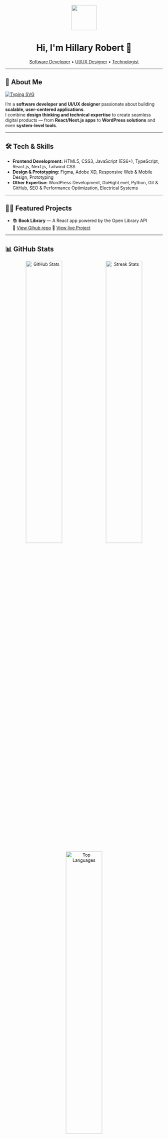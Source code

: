 <p align="center">
  <img src="https://media.giphy.com/media/WUlplcMpOCEmTGBtBW/giphy.gif" width="80">
</p>

<h1 align="center">Hi, I'm Hillary Robert 👋</h1>

<p align="center">
  <a href="https://github.com/Hillary-Robert">Software Developer</a> • 
  <a href="https://www.linkedin.com/in/hillaryrobert30/">UI/UX Designer</a> • 
  <a href="https://hillaryrobert.netlify.app/">Technologist</a>
</p>

---

## 📝 About Me

[![Typing SVG](https://readme-typing-svg.herokuapp.com?font=Titillium+Web&size=22&color=2CB770&lines=Software+Developer;UI%2FUX+Designer;Frontend+Developer;React+%26+Next.js+Enthusiast;WordPress+Developer;GoHighLevel+Specialist;TypeScript+%26+JavaScript;TailwindCSS+Stylist)](https://git.io/typing-svg)


I’m a **software developer and UI/UX designer** passionate about building **scalable, user-centered applications**.  
I combine **design thinking and technical expertise** to create seamless digital products — from **React/Next.js apps** to **WordPress solutions** and even **system-level tools**.  

---

## 🛠️ Tech & Skills  

- **Frontend Development:** HTML5, CSS3, JavaScript (ES6+), TypeScript, React.js, Next.js, Tailwind CSS  
- **Design & Prototyping:** Figma, Adobe XD, Responsive Web & Mobile Design, Prototyping  
- **Other Expertise:** WordPress Development, GoHighLevel, Python, Git & GitHub, SEO & Performance Optimization, Electrical Systems  

---

## 👨‍💻 Featured Projects  

- 📚 **Book Library** — A React app powered by the Open Library API  
  🔗 [View Gihub repo](https://github.com/Hillary-Robert/book-app)
   🔗 [View live Project](https://book-library-search.netlify.app/)



---


## 📊 GitHub Stats
<p align="center">

  <img src="https://github-readme-stats.vercel.app/api?username=Hillary-Robert&show_icons=true&theme=radical&hide_border=false" alt="GitHub Stats" width="48%" style="margin-right:2%" />


  <img src="https://github-readme-streak-stats.herokuapp.com/?user=Hillary-Robert&theme=radical&hide_border=false" alt="Streak Stats" width="48%" />


  <img src="https://github-readme-stats.vercel.app/api/top-langs/?username=Hillary-Robert&layout=compact&theme=radical&hide_border=false" alt="Top Languages" width="48%" style="margin-top:10px" />
</p>


---

## ✍️ Content & Writing  
- [How to Build an Engaging Portfolio Website](#)  
- [Why Interactive Learning Matters in Tech](#)  
- [Understanding Frontend Animations with CSS & React](#)  

---

## 🌍 Connect With Me  
<p align="center">
  <a href="https://hillaryrobert.netlify.app/"><img src="https://img.shields.io/badge/Portfolio-%232CB770?style=for-the-badge&logo=vercel&logoColor=white" /></a>
  <a href="https://www.linkedin.com/in/hillaryrobert30/"><img src="https://img.shields.io/badge/LinkedIn-blue?style=for-the-badge&logo=linkedin" /></a>
  <a href="https://x.com/hillaryrobert01?s=21"><img src="https://img.shields.io/badge/Twitter-black?style=for-the-badge&logo=twitter" /></a>
  <a href="mailto:roberthillary30@gmail.com"><img src="https://img.shields.io/badge/Email-D14836?style=for-the-badge&logo=gmail&logoColor=white" /></a>
</p>

---

<p align="center">
  <img src="https://media.giphy.com/media/26n7b7PjSOZJwVCmY/giphy.gif" width="200">
</p>

✨ _“Design with purpose, build with passion.”_
